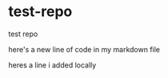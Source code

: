# test-repo
test repo

here's a new line of code in my markdown file


heres a line i added locally 